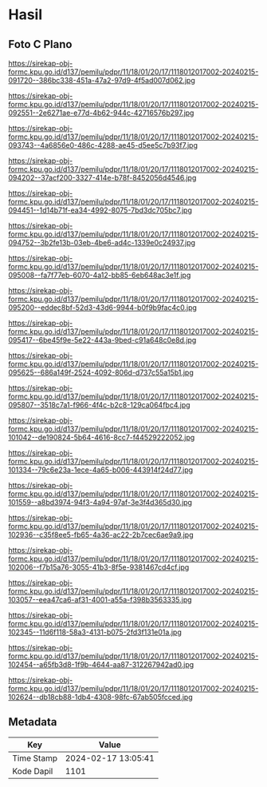 # Hasil

## Foto C Plano

https://sirekap-obj-formc.kpu.go.id/d137/pemilu/pdpr/11/18/01/20/17/1118012017002-20240215-091720--386bc338-451a-47a2-97d9-4f5ad007d062.jpg

https://sirekap-obj-formc.kpu.go.id/d137/pemilu/pdpr/11/18/01/20/17/1118012017002-20240215-092551--2e6271ae-e77d-4b62-944c-42716576b297.jpg

https://sirekap-obj-formc.kpu.go.id/d137/pemilu/pdpr/11/18/01/20/17/1118012017002-20240215-093743--4a6856e0-486c-4288-ae45-d5ee5c7b93f7.jpg

https://sirekap-obj-formc.kpu.go.id/d137/pemilu/pdpr/11/18/01/20/17/1118012017002-20240215-094202--37acf200-3327-414e-b78f-8452056d4546.jpg

https://sirekap-obj-formc.kpu.go.id/d137/pemilu/pdpr/11/18/01/20/17/1118012017002-20240215-094451--1d14b71f-ea34-4992-8075-7bd3dc705bc7.jpg

https://sirekap-obj-formc.kpu.go.id/d137/pemilu/pdpr/11/18/01/20/17/1118012017002-20240215-094752--3b2fe13b-03eb-4be6-ad4c-1339e0c24937.jpg

https://sirekap-obj-formc.kpu.go.id/d137/pemilu/pdpr/11/18/01/20/17/1118012017002-20240215-095008--fa7f77eb-6070-4a12-bb85-6eb648ac3e1f.jpg

https://sirekap-obj-formc.kpu.go.id/d137/pemilu/pdpr/11/18/01/20/17/1118012017002-20240215-095200--eddec8bf-52d3-43d6-9944-b0f9b9fac4c0.jpg

https://sirekap-obj-formc.kpu.go.id/d137/pemilu/pdpr/11/18/01/20/17/1118012017002-20240215-095417--6be45f9e-5e22-443a-9bed-c91a648c0e8d.jpg

https://sirekap-obj-formc.kpu.go.id/d137/pemilu/pdpr/11/18/01/20/17/1118012017002-20240215-095625--686a149f-2524-4092-806d-d737c55a15b1.jpg

https://sirekap-obj-formc.kpu.go.id/d137/pemilu/pdpr/11/18/01/20/17/1118012017002-20240215-095807--3518c7a1-f966-4f4c-b2c8-129ca064fbc4.jpg

https://sirekap-obj-formc.kpu.go.id/d137/pemilu/pdpr/11/18/01/20/17/1118012017002-20240215-101042--de190824-5b64-4616-8cc7-f44529222052.jpg

https://sirekap-obj-formc.kpu.go.id/d137/pemilu/pdpr/11/18/01/20/17/1118012017002-20240215-101334--79c6e23a-1ece-4a65-b006-443914f24d77.jpg

https://sirekap-obj-formc.kpu.go.id/d137/pemilu/pdpr/11/18/01/20/17/1118012017002-20240215-101559--a8bd3974-94f3-4a94-97af-3e3f4d365d30.jpg

https://sirekap-obj-formc.kpu.go.id/d137/pemilu/pdpr/11/18/01/20/17/1118012017002-20240215-102936--c35f8ee5-fb65-4a36-ac22-2b7cec6ae9a9.jpg

https://sirekap-obj-formc.kpu.go.id/d137/pemilu/pdpr/11/18/01/20/17/1118012017002-20240215-102006--f7b15a76-3055-41b3-8f5e-9381467cd4cf.jpg

https://sirekap-obj-formc.kpu.go.id/d137/pemilu/pdpr/11/18/01/20/17/1118012017002-20240215-103057--eea47ca6-af31-4001-a55a-f398b3563335.jpg

https://sirekap-obj-formc.kpu.go.id/d137/pemilu/pdpr/11/18/01/20/17/1118012017002-20240215-102345--11d6f118-58a3-4131-b075-2fd3f131e01a.jpg

https://sirekap-obj-formc.kpu.go.id/d137/pemilu/pdpr/11/18/01/20/17/1118012017002-20240215-102454--a65fb3d8-1f9b-4644-aa87-312267942ad0.jpg

https://sirekap-obj-formc.kpu.go.id/d137/pemilu/pdpr/11/18/01/20/17/1118012017002-20240215-102624--db18cb88-1db4-4308-98fc-67ab505fcced.jpg


## Metadata

| Key        | Value               |
| ---------- | ------------------- |
| Time Stamp | 2024-02-17 13:05:41 |
| Kode Dapil | 1101                |



